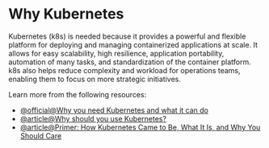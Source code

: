 # Why Kubernetes

Kubernetes (k8s) is needed because it provides a powerful and flexible platform for deploying and managing containerized applications at scale. It allows for easy scalability, high resilience, application portability, automation of many tasks, and standardization of the container platform. k8s also helps reduce complexity and workload for operations teams, enabling them to focus on more strategic initiatives.

Learn more from the following resources:

- [@official@Why you need Kubernetes and what it can do](https://kubernetes.io/docs/concepts/overview/#why-you-need-kubernetes-and-what-can-it-do)
- [@article@Why should you use Kubernetes?](https://www.predicagroup.com/blog/why-kubernetes-2022/)
- [@article@Primer: How Kubernetes Came to Be, What It Is, and Why You Should Care](https://thenewstack.io/primer-how-kubernetes-came-to-be-what-it-is-and-why-you-should-care/)
